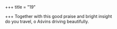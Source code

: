+++
title = "19"

+++
Together with this good praise and bright insight  
do you travel, o Aśvins driving beautifully.  